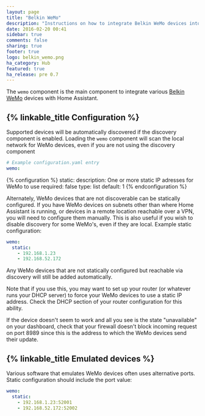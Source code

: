 ```yaml
---
layout: page
title: "Belkin WeMo"
description: "Instructions on how to integrate Belkin WeMo devices into Home Assistant."
date: 2016-02-20 00:41
sidebar: true
comments: false
sharing: true
footer: true
logo: belkin_wemo.png
ha_category: Hub
featured: true
ha_release: pre 0.7
---
```


The `wemo` component is the main component to integrate various [Belkin WeMo](http://www.belkin.com/us/Products/home-automation/c/wemo-home-automation/) devices with Home Assistant.

## {% linkable_title Configuration %}

Supported devices will be automatically discovered if the discovery component is enabled. Loading the `wemo` component will scan the local network for WeMo devices, even if you are not using the discovery component

```yaml
# Example configuration.yaml entry
wemo:
```

{% configuration %}
  static:
    description: One or more static IP adresses for WeMo to use
    required: false
    type: list
    default: 1
{% endconfiguration %}

Alternately, WeMo devices that are not discoverable can be statically configured. If you have WeMo devices on subnets other than where Home Assistant is running, or devices in a remote location reachable over a VPN, you will need to configure them manually. This is also useful if you wish to disable discovery for some WeMo's, even if they are local. Example static configuration:

```yaml
wemo:
  static:
    - 192.168.1.23
    - 192.168.52.172
```

Any WeMo devices that are not statically configured but reachable via discovery will still be added automatically.

Note that if you use this, you may want to set up your router (or whatever runs your DHCP server) to force your WeMo devices to use a static IP address. Check the DHCP section of your router configuration for this ability.

If the device doesn't seem to work and all you see is the state "unavailable" on your dashboard, check that your firewall doesn't block incoming request on port 8989 since this is the address to which the WeMo devices send their update.

## {% linkable_title Emulated devices %}

Various software that emulates WeMo devices often uses alternative ports. Static configuration should include the port value:

```yaml
wemo:
  static:
    - 192.168.1.23:52001
    - 192.168.52.172:52002
```
